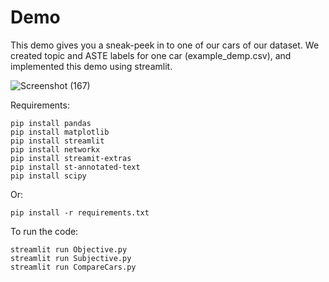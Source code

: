 # Demo
This demo gives you a sneak-peek in to one of our cars of our dataset. We created topic and ASTE labels for one car (example_demp.csv), and implemented this demo using streamlit.

![Screenshot (167)](https://github.com/user-attachments/assets/e083d459-0a4a-46d9-bb4b-7073d7e55a02)


Requirements:
```
pip install pandas
pip install matplotlib
pip install streamlit
pip install networkx
pip install streamit-extras
pip install st-annotated-text
pip install scipy
```
Or:

```
pip install -r requirements.txt
```
To run the code:

```
streamlit run Objective.py
streamlit run Subjective.py
streamlit run CompareCars.py

```
